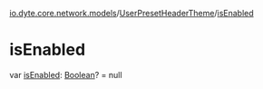 [io.dyte.core.network.models](../index.md)/[UserPresetHeaderTheme](index.md)/[isEnabled](is-enabled.md)

# isEnabled


var [isEnabled](is-enabled.md): [Boolean](https://kotlinlang.org/api/latest/jvm/stdlib/kotlin/-boolean/index.html)? = null
